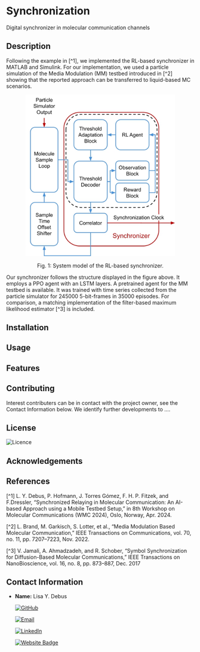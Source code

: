 # Synchronization
Digital synchronizer in molecular communication channels

## Description
Following the example in [^1], we implemented the RL-based synchronizer in MATLAB and Simulink.
For our implementation, we used a particle simulation of the Media Modulation (MM) testbed introduced in [^2] showing that the reported approach can be transferred to liquid-based MC scenarios.

<figure>
    <p align="center">
<img src="https://github.com/tkn-tub/NN_molecular_communications/blob/main/Figures/synch.jpg?raw=true" width="400">
    </p>
</figure>
<p align="center">
Fig. 1: System model of the RL-based synchronizer.
</p>

Our synchronizer follows the structure displayed in the figure above.
It employs a PPO agent with an LSTM layers.
A pretrained agent for the MM testbed is available.
It was trained with time series collected from the particle simulator for 245000 5-bit-frames in 35000 episodes.
For comparison, a matching implementation of the filter-based maximum likelihood estimator [^3] is included.

## Installation

## Usage

## Features

## Contributing
Interest contributers can be in contact with the project owner, see the Contact Information below. We identify further developments to ....


## License
![Licence](https://img.shields.io/github/license/larymak/Python-project-Scripts)

## Acknowledgements

## References

[^1] L. Y. Debus, P. Hofmann, J. Torres Gómez, F. H. P. Fitzek, and F.Dressler, “Synchronized Relaying in Molecular Communication: An AI-based Approach using a Mobile Testbed Setup,” in 8th Workshop on Molecular Communications (WMC 2024), Oslo, Norway, Apr. 2024.

[^2] L. Brand, M. Garkisch, S. Lotter, et al., “Media Modulation Based Molecular Communication,” IEEE Transactions on Communications, vol. 70, no. 11, pp. 7207–7223, Nov. 2022.

[^3] V. Jamali, A. Ahmadzadeh, and R. Schober, “Symbol Synchronization for Diffusion-Based Molecular Communications,” IEEE Transactions on NanoBioscience, vol. 16, no. 8, pp. 873–887, Dec. 2017

## Contact Information

- **Name:** Lisa Y. Debus

    [![GitHub](https://img.shields.io/badge/GitHub-181717?logo=github)](https://github.com/lyDebus)

    [![Email](https://img.shields.io/badge/Email-email-D14836?logo=gmail&logoColor=white)](mailto:debus@ccs-labs.org)

    [![LinkedIn](https://img.shields.io/badge/LinkedIn-Lisa-blue?logo=linkedin&style=flat-square)](https://www.linkedin.com/in/lisa-yvonne-debus-844876127/)

    [![Website Badge](https://img.shields.io/badge/Website-Homepage-blue?logo=web)](https://www.tkn.tu-berlin.de/team/debus/)